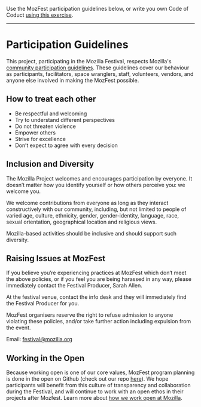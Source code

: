 Use the MozFest participation guidelines below, or write you own Code of Coduct [using this exercise]().

---

<!--- MOZFEST PARTICIPATION GUIDLINES --->
# Participation Guidelines

This project, participating in the Mozilla Festival, respects Mozilla's [community participation guidelines](https://www.mozilla.org/en-US/about/governance/policies/participation/). These guidelines cover our behaviour as participants, facilitators, space wranglers, staff, volunteers, vendors, and anyone else involved in making the MozFest possible.

## How to treat each other

* Be respectful and welcoming
* Try to understand different perspectives
* Do not threaten violence
* Empower others
* Strive for excellence
* Don’t expect to agree with every decision

## Inclusion and Diversity

The Mozilla Project welcomes and encourages participation by everyone. It doesn’t matter how you identify yourself or how others perceive you: we welcome you.

We welcome contributions from everyone as long as they interact constructively with our community, including, but not limited to people of varied age, culture, ethnicity, gender, gender-identity, language, race, sexual orientation, geographical location and religious views.

Mozilla-based activities should be inclusive and should support such diversity.

## Raising Issues at MozFest

If you believe you‘re experiencing practices at MozFest which don‘t meet the above policies, or if you feel you are being harassed in any way, please immediately contact the Festival Producer, Sarah Allen.

At the festival venue, contact the info desk and they will immediately find the Festival Producer for you.

MozFest organisers reserve the right to refuse admission to anyone violating these policies, and/or take further action including expulsion from the event.

Email: festival@mozilla.org 

## Working in the Open

Because working open is one of our core values, MozFest program planning is done in the open on Github (check out our repo [here](https://github.com/MozillaFoundation/mozfest-program-2016)). We hope participants will benefit from this culture of transparency and collaboration during the Festival, and will continue to work with an open ethos in their projects after Mozfest. Learn more about [how we work open at Mozilla](https://wiki.mozilla.org/Working_open).
<!--- END MOZFEST PARTICIPATION GUIDLINES --->

